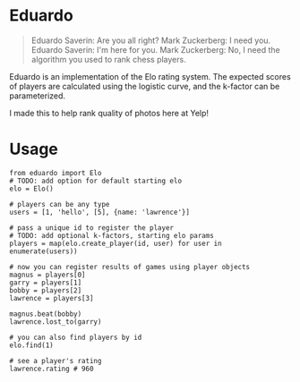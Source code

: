 Eduardo
=======

> Eduardo Saverin: Are you all right?
> Mark Zuckerberg: I need you.
> Eduardo Saverin: I'm here for you.
> Mark Zuckerberg: No, I need the algorithm you used to rank chess players.

Eduardo is an implementation of the Elo rating system. The expected scores of
players are calculated using the logistic curve, and the k-factor can be
parameterized.

I made this to help rank quality of photos here at Yelp!

Usage
=====
    from eduardo import Elo
    # TODO: add option for default starting elo
    elo = Elo()

    # players can be any type
    users = [1, 'hello', [5], {name: 'lawrence'}]

    # pass a unique id to register the player
    # TODO: add optional k-factors, starting elo params
    players = map(elo.create_player(id, user) for user in enumerate(users))

    # now you can register results of games using player objects
    magnus = players[0]
    garry = players[1]
    bobby = players[2]
    lawrence = players[3]

    magnus.beat(bobby)
    lawrence.lost_to(garry)

    # you can also find players by id
    elo.find(1)

    # see a player's rating
    lawrence.rating # 960

